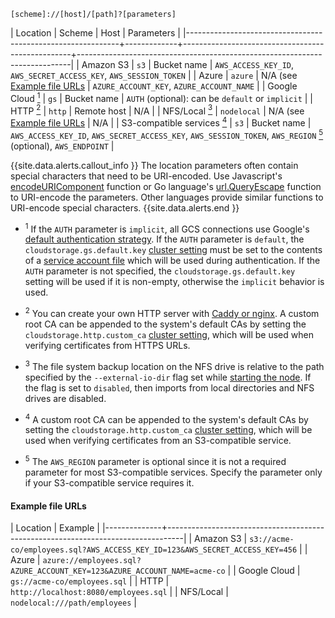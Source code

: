 ~~~
[scheme]://[host]/[path]?[parameters]
~~~

| Location                                                    | Scheme      | Host                                             | Parameters                                                                 |
|-------------------------------------------------------------+-------------+--------------------------------------------------+----------------------------------------------------------------------------|
| Amazon S3                                                   | `s3`        | Bucket name                                      | `AWS_ACCESS_KEY_ID`, `AWS_SECRET_ACCESS_KEY`, `AWS_SESSION_TOKEN`                               |
| Azure                                                       | `azure`     | N/A (see [Example file URLs](#example-file-urls) | `AZURE_ACCOUNT_KEY`, `AZURE_ACCOUNT_NAME`                                  |
| Google Cloud&nbsp;[<sup>1</sup>](#considerations)           | `gs`        | Bucket name                                      | `AUTH` (optional): can be `default` or `implicit`                          |
| HTTP&nbsp;[<sup>2</sup>](#considerations)                   | `http`      | Remote host                                      | N/A                                                                        |
| NFS/Local&nbsp;[<sup>3</sup>](#considerations)              | `nodelocal` | N/A (see [Example file URLs](#example-file-urls) | N/A                                                                        |
| S3-compatible services&nbsp;[<sup>4</sup>](#considerations) | `s3`        | Bucket name                                      | `AWS_ACCESS_KEY_ID`, `AWS_SECRET_ACCESS_KEY`, `AWS_SESSION_TOKEN`, `AWS_REGION`&nbsp;[<sup>5</sup>](#considerations) (optional), `AWS_ENDPOINT` |

{{site.data.alerts.callout_info }}
The location parameters often contain special characters that need to be URI-encoded. Use Javascript's [encodeURIComponent](https://developer.mozilla.org/en-US/docs/Web/JavaScript/Reference/Global_Objects/encodeURIComponent) function or Go language's [url.QueryEscape](https://golang.org/pkg/net/url/#QueryEscape) function to URI-encode the parameters. Other languages provide similar functions to URI-encode special characters.
{{site.data.alerts.end }}

<a name="considerations"></a>

- <sup>1</sup> If the `AUTH` parameter is `implicit`, all GCS connections use Google's [default authentication strategy](https://cloud.google.com/docs/authentication/production#providing_credentials_to_your_application). If the `AUTH` parameter is `default`, the `cloudstorage.gs.default.key` [cluster setting](cluster-settings.html) must be set to the contents of a [service account file](https://cloud.google.com/docs/authentication/production#obtaining_and_providing_service_account_credentials_manually) which will be used during authentication. If the `AUTH` parameter is not specified, the `cloudstorage.gs.default.key` setting will be used if it is non-empty, otherwise the `implicit` behavior is used.

- <sup>2</sup> You can create your own HTTP server with [Caddy or nginx](create-a-file-server.html). A custom root CA can be appended to the system's default CAs by setting the `cloudstorage.http.custom_ca` [cluster setting](cluster-settings.html), which will be used when verifying certificates from HTTPS URLs.

- <sup>3</sup> The file system backup location on the NFS drive is relative to the path specified by the `--external-io-dir` flag set while [starting the node](start-a-node.html). If the flag is set to `disabled`, then imports from local directories and NFS drives are disabled.

- <sup>4</sup> A custom root CA can be appended to the system's default CAs by setting the `cloudstorage.http.custom_ca` [cluster setting](cluster-settings.html), which will be used when verifying certificates from an S3-compatible service.

- <sup>5</sup> The `AWS_REGION` parameter is optional since it is not a required parameter for most S3-compatible services. Specify the parameter only if your S3-compatible service requires it.

#### Example file URLs

| Location     | Example                                                                          |
|--------------+----------------------------------------------------------------------------------|
| Amazon S3    | `s3://acme-co/employees.sql?AWS_ACCESS_KEY_ID=123&AWS_SECRET_ACCESS_KEY=456`     |
| Azure        | `azure://employees.sql?AZURE_ACCOUNT_KEY=123&AZURE_ACCOUNT_NAME=acme-co`         |
| Google Cloud | `gs://acme-co/employees.sql`                                                     |
| HTTP         | `http://localhost:8080/employees.sql`                                            |
| NFS/Local    | `nodelocal:///path/employees`                                                     |
